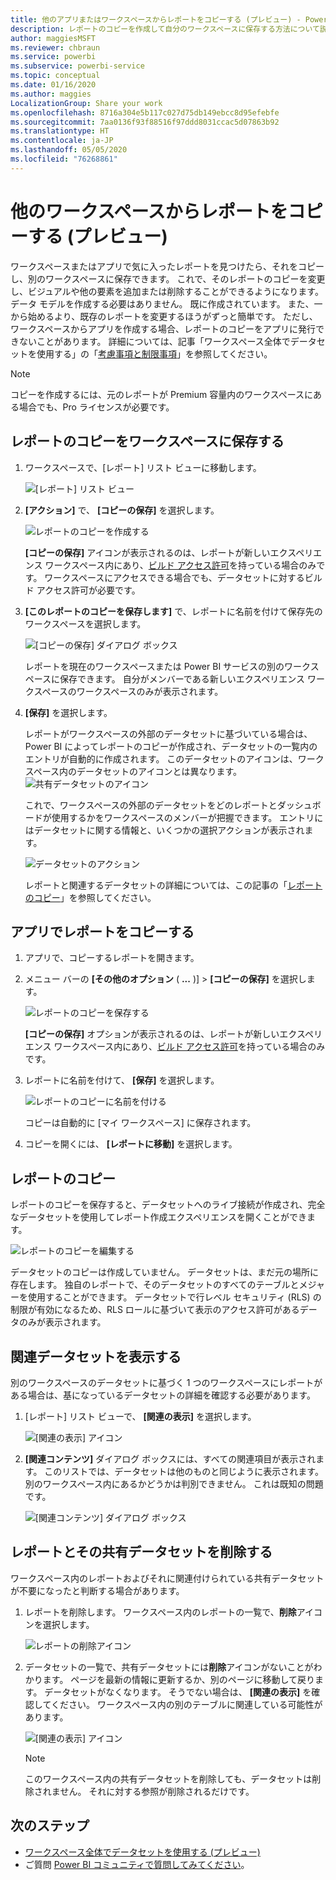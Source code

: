 ```yaml
---
title: 他のアプリまたはワークスペースからレポートをコピーする (プレビュー) - Power BI
description: レポートのコピーを作成して自分のワークスペースに保存する方法について説明します。
author: maggiesMSFT
ms.reviewer: chbraun
ms.service: powerbi
ms.subservice: powerbi-service
ms.topic: conceptual
ms.date: 01/16/2020
ms.author: maggies
LocalizationGroup: Share your work
ms.openlocfilehash: 8716a304e5b117c027d75db149ebcc8d95efebfe
ms.sourcegitcommit: 7aa0136f93f88516f97ddd8031ccac5d07863b92
ms.translationtype: HT
ms.contentlocale: ja-JP
ms.lasthandoff: 05/05/2020
ms.locfileid: "76268861"
---
```

# <a name="copy-reports-from-other-workspaces-preview"></a>他のワークスペースからレポートをコピーする (プレビュー)

ワークスペースまたはアプリで気に入ったレポートを見つけたら、それをコピーし、別のワークスペースに保存できます。 これで、そのレポートのコピーを変更し、ビジュアルや他の要素を追加または削除することができるようになります。 データ モデルを作成する必要はありません。 既に作成されています。 また、一から始めるより、既存のレポートを変更するほうがずっと簡単です。 ただし、ワークスペースからアプリを作成する場合、レポートのコピーをアプリに発行できないことがあります。 詳細については、記事「ワークスペース全体でデータセットを使用する」の「[考慮事項と制限事項](service-datasets-across-workspaces.md#considerations-and-limitations)」を参照してください。

> [!NOTE]
> コピーを作成するには、元のレポートが Premium 容量内のワークスペースにある場合でも、Pro ライセンスが必要です。

## <a name="save-a-copy-of-a-report-in-a-workspace"></a>レポートのコピーをワークスペースに保存する

1. ワークスペースで、[レポート] リスト ビューに移動します。

    ![[レポート] リスト ビュー](media/service-datasets-copy-reports/power-bi-report-list-view.png)

1. **[アクション]** で、 **[コピーの保存]** を選択します。

    ![レポートのコピーを作成する](media/service-datasets-copy-reports/power-bi-dataset-save-report-copy.png)

    **[コピーの保存]** アイコンが表示されるのは、レポートが新しいエクスペリエンス ワークスペース内にあり、[ビルド アクセス許可](service-datasets-build-permissions.md)を持っている場合のみです。 ワークスペースにアクセスできる場合でも、データセットに対するビルド アクセス許可が必要です。

3. **[このレポートのコピーを保存します]** で、レポートに名前を付けて保存先のワークスペースを選択します。

    ![[コピーの保存] ダイアログ ボックス](media/service-datasets-copy-reports/power-bi-dataset-save-report.png)

    レポートを現在のワークスペースまたは Power BI サービスの別のワークスペースに保存できます。 自分がメンバーである新しいエクスペリエンス ワークスペースのワークスペースのみが表示されます。 
  
4. **[保存]** を選択します。

    レポートがワークスペースの外部のデータセットに基づいている場合は、Power BI によってレポートのコピーが作成され、データセットの一覧内のエントリが自動的に作成されます。 このデータセットのアイコンは、ワークスペース内のデータセットのアイコンとは異なります。 ![共有データセットのアイコン](media/service-datasets-discover-across-workspaces/power-bi-shared-dataset-icon.png)
    
    これで、ワークスペースの外部のデータセットをどのレポートとダッシュボードが使用するかをワークスペースのメンバーが把握できます。 エントリにはデータセットに関する情報と、いくつかの選択アクションが表示されます。

    ![データセットのアクション](media/service-datasets-across-workspaces/power-bi-dataset-actions.png)

    レポートと関連するデータセットの詳細については、この記事の「[レポートのコピー](#your-copy-of-the-report)」を参照してください。

## <a name="copy-a-report-in-an-app"></a>アプリでレポートをコピーする

1. アプリで、コピーするレポートを開きます。
2. メニュー バーの **[その他のオプション** ( **...** )] > **[コピーの保存]** を選択します。

    ![レポートのコピーを保存する](media/service-datasets-copy-reports/power-bi-save-copy.png)

    **[コピーの保存]** オプションが表示されるのは、レポートが新しいエクスペリエンス ワークスペース内にあり、[ビルド アクセス許可](service-datasets-build-permissions.md)を持っている場合のみです。

3. レポートに名前を付けて、 **[保存]** を選択します。

    ![レポートのコピーに名前を付ける](media/service-datasets-copy-reports/power-bi-save-report-from-app.png)

    コピーは自動的に [マイ ワークスペース] に保存されます。

4. コピーを開くには、 **[レポートに移動]** を選択します。

## <a name="your-copy-of-the-report"></a>レポートのコピー

レポートのコピーを保存すると、データセットへのライブ接続が作成され、完全なデータセットを使用してレポート作成エクスペリエンスを開くことができます。 

![レポートのコピーを編集する](media/service-datasets-copy-reports/power-bi-edit-report-copy.png)

データセットのコピーは作成していません。 データセットは、まだ元の場所に存在します。 独自のレポートで、そのデータセットのすべてのテーブルとメジャーを使用することができます。 データセットで行レベル セキュリティ (RLS) の制限が有効になるため、RLS ロールに基づいて表示のアクセス許可があるデータのみが表示されます。

## <a name="view-related-datasets"></a>関連データセットを表示する

別のワークスペースのデータセットに基づく 1 つのワークスペースにレポートがある場合は、基になっているデータセットの詳細を確認する必要があります。

1. [レポート] リスト ビューで、 **[関連の表示]** を選択します。

    ![[関連の表示] アイコン](media/service-datasets-copy-reports/power-bi-dataset-view-related.png)

1. **[関連コンテンツ]** ダイアログ ボックスには、すべての関連項目が表示されます。 このリストでは、データセットは他のものと同じように表示されます。 別のワークスペース内にあるかどうかは判別できません。 これは既知の問題です。
 
    ![[関連コンテンツ] ダイアログ ボックス](media/service-datasets-copy-reports/power-bi-dataset-related.png)

## <a name="delete-a-report-and-its-shared-dataset"></a>レポートとその共有データセットを削除する

ワークスペース内のレポートおよびそれに関連付けられている共有データセットが不要になったと判断する場合があります。

1. レポートを削除します。 ワークスペース内のレポートの一覧で、**削除**アイコンを選択します。

    ![レポートの削除アイコン](media/service-datasets-across-workspaces/power-bi-datasets-delete-report.png)

2. データセットの一覧で、共有データセットには**削除**アイコンがないことがわかります。 ページを最新の情報に更新するか、別のページに移動して戻ります。 データセットがなくなります。 そうでない場合は、 **[関連の表示]** を確認してください。 ワークスペース内の別のテーブルに関連している可能性があります。

    ![[関連の表示] アイコン](media/service-datasets-across-workspaces/power-bi-dataset-view-related-icon.png)

    > [!NOTE]
    > このワークスペース内の共有データセットを削除しても、データセットは削除されません。 それに対する参照が削除されるだけです。


## <a name="next-steps"></a>次のステップ

- [ワークスペース全体でデータセットを使用する (プレビュー)](service-datasets-across-workspaces.md)
- ご質問 [Power BI コミュニティで質問してみてください](https://community.powerbi.com/)。
